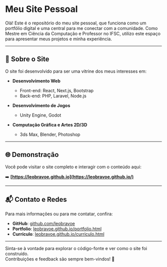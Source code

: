 # Meu Site Pessoal

Olá! Este é o repositório do meu site pessoal, que funciona como um portfólio digital e uma central para me conectar com a comunidade. Como Mestre em Ciência da Computação e Professor no IFSC, utilizo este espaço para apresentar meus projetos e minha experiência.

---

## 🚀 Sobre o Site

O site foi desenvolvido para ser uma vitrine dos meus interesses em:

- **Desenvolvimento Web**  
  - Front-end: React, Next.js, Bootstrap  
  - Back-end: PHP, Laravel, Node.js

- **Desenvolvimento de Jogos**  
  - Unity Engine, Godot

- **Computação Gráfica e Artes 2D/3D**  
  - 3ds Max, Blender, Photoshop

---

## 🌐 Demonstração

Você pode visitar o site completo e interagir com o conteúdo aqui:

➡️ **[https://leobravoe.github.io](https://leobravoe.github.io/)**

---

## 📬 Contato e Redes

Para mais informações ou para me contatar, confira:

- **GitHub**: [github.com/leobravoe](https://github.com/leobravoe)  
- **Portfolio**: [leobravoe.github.io/portfolio.html](https://leobravoe.github.io/portfolio.html)  
- **Currículo**: [leobravoe.github.io/curriculo.html](https://leobravoe.github.io/curriculo.html)

---

Sinta-se à vontade para explorar o código-fonte e ver como o site foi construído.  
Contribuições e feedback são sempre bem-vindos! 🎉
